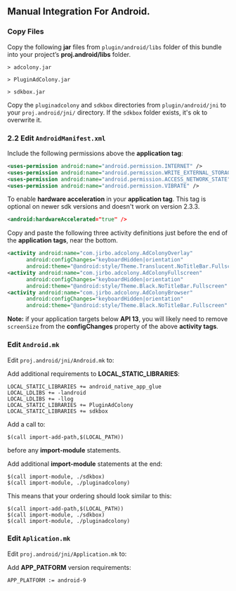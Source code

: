## Manual Integration For Android.

### Copy Files
Copy the following __jar__ files from `plugin/android/libs` folder of this
bundle into your project’s __proj.android/libs__ folder.

    > adcolony.jar

    > PluginAdColony.jar

    > sdkbox.jar

Copy the `pluginadcolony` and `sdkbox` directories from `plugin/android/jni`
to your `proj.android/jni/` directory. If the `sdkbox` folder exists, it's ok to overwrite it.

### 2.2 Edit `AndroidManifest.xml`
Include the following permissions above the __application tag__:
```xml
<uses-permission android:name="android.permission.INTERNET" />
<uses-permission android:name="android.permission.WRITE_EXTERNAL_STORAGE" />
<uses-permission android:name="android.permission.ACCESS_NETWORK_STATE" />
<uses-permission android:name="android.permission.VIBRATE" />
```

To enable __hardware acceleration__ in your __application tag__. This tag is
optional on newer sdk versions and doesn't work on version 2.3.3.
```xml
<android:hardwareAccelerated="true" />
```

Copy and paste the following three activity definitions just before the end of the __application tags__, near the bottom.
```xml
<activity android:name="com.jirbo.adcolony.AdColonyOverlay"
	  android:configChanges="keyboardHidden|orientation"
	  android:theme="@android:style/Theme.Translucent.NoTitleBar.Fullscreen" />
<activity android:name="com.jirbo.adcolony.AdColonyFullscreen"
	  android:configChanges="keyboardHidden|orientation"
	  android:theme="@android:style/Theme.Black.NoTitleBar.Fullscreen" />
<activity android:name="com.jirbo.adcolony.AdColonyBrowser"
	  android:configChanges="keyboardHidden|orientation"
	  android:theme="@android:style/Theme.Black.NoTitleBar.Fullscreen" />
```

 __Note:__ if your application targets below __API 13__, you will likely need to remove `screenSize` from the __configChanges__ property of the above __activity tags__.

### Edit `Android.mk`
Edit `proj.android/jni/Android.mk` to:

Add additional requirements to __LOCAL_STATIC_LIBRARIES__:
```
LOCAL_STATIC_LIBRARIES += android_native_app_glue
LOCAL_LDLIBS += -landroid
LOCAL_LDLIBS += -llog
LOCAL_STATIC_LIBRARIES += PluginAdColony
LOCAL_STATIC_LIBRARIES += sdkbox
```
Add a call to:
```
$(call import-add-path,$(LOCAL_PATH))
```
before any __import-module__ statements.

Add additional __import-module__ statements at the end:
```
$(call import-module, ./sdkbox)
$(call import-module, ./pluginadcolony)
```
This means that your ordering should look similar to this:
```
$(call import-add-path,$(LOCAL_PATH))
$(call import-module, ./sdkbox)
$(call import-module, ./pluginadcolony)
```

### Edit `Aplication.mk`
Edit `proj.android/jni/Application.mk` to:

Add __APP_PATFORM__ version requirements:
```
APP_PLATFORM := android-9
```
